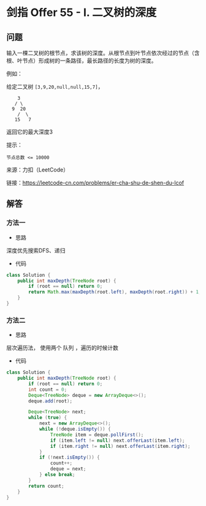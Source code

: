 # 剑指 Offer 55 - I. 二叉树的深度

## 问题

输入一棵二叉树的根节点，求该树的深度。从根节点到叶节点依次经过的节点（含根、叶节点）形成树的一条路径，最长路径的长度为树的深度。

例如：

给定二叉树 `[3,9,20,null,null,15,7]`，

        3
       / \
      9  20
        /  \
       15   7
       
返回它的最大深度3



提示：

    节点总数 <= 10000

来源：力扣（LeetCode）

链接：https://leetcode-cn.com/problems/er-cha-shu-de-shen-du-lcof

## 解答

### 方法一

- 思路

深度优先搜索DFS、递归

- 代码

```java
class Solution {
    public int maxDepth(TreeNode root) {
        if (root == null) return 0;
        return Math.max(maxDepth(root.left), maxDepth(root.right)) + 1;
    }
}
```
### 方法二

- 思路

层次遍历法， 使用两个 队列 ，遍历的时候计数

- 代码

```java
class Solution {
    public int maxDepth(TreeNode root) {
        if (root == null) return 0;
        int count = 0;
        Deque<TreeNode> deque = new ArrayDeque<>();
        deque.add(root);

        Deque<TreeNode> next;
        while (true) {
            next = new ArrayDeque<>();
            while (!deque.isEmpty()) {
                TreeNode item = deque.pollFirst();
                if (item.left != null) next.offerLast(item.left);
                if (item.right != null) next.offerLast(item.right);
            }
            if (!next.isEmpty()) {
                count++;
                deque = next;
            } else break;
        }
        return count;
    }
}
```